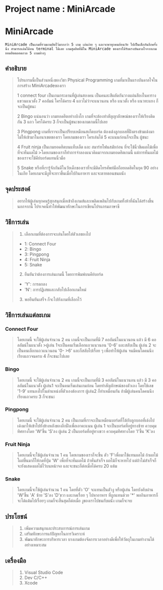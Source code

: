 # Project name : MiniArcade

# MiniArcade
`
MiniArcade เป็นเกมที่รวมเกมฮิตไว้มากกว่า 5 เกม เล่นง่าย ๆ และจะพาทุกคนย้อนวัย ไปเป็นเด็กกันอีกครั้งนึง สามารถเล่นได้บน terminal ได้เลย
เกมสุดฮิตที่มีใน MiniArcade ของเราได้รับแรงบันดาลใจจากเกมยอดฮิตตลอดกาล 5 เกมต่างๆ
`

## คำอธิบาย

>โปรแกรมนี้เป็นส่วนหนึ่งของวิชา Physical Programming
>เกมที่มาเป็นแรงบันดาลใจในการสร้าง MiniArcadeของเรา
>
>1 connect four เป็นเกมกระดานที่ผู้เล่นสองคน เป็นคนละสีผลัดกันวางแผ่นสีลงในคารางแขวนแนวตั้ง 7 คอลัมน์ 
>ใครได้ครบ 4 แถวไม่ว่าจะแนวนอน หรือ แนวตั้ง หรือ แนวทะแยง ก็จะเป็นผู้ชนะ
>
>2 Bingo แน่นอนว่า เกมยอดฮิตอย่างบิงโก เกมที่จะต้องทำสัญญาลักษณ์ของเราให้เรียงติดกัน 3 แถว ใครได้ครบ 3 ก็จะเป็นผู้ชนะของเกมเกมนี้ไปเลย
>
>3 Pingpong เกมที่เราจะเป็นเปรียบเหมือนสเก็ตบอร์ด ต้องเด้งลูกบอลที่ฝั่งตรงข้ามเด้งมา ไม่ให้เข้ามาในอนาเขตของเรา 
>โดยเกมของเรา ใครเล่นได้ 5 คะแนนก่อนก็จะเป็น ผู้ชนะ
>
>4 Fruit ninja เป็นเกมยอดฮิตบนแท็บเล็ต และ สมาร์ทโฟนสมัยก่อน ที่จะใช้นิ้วขีดผลไม้เพื่อที่จะหั่นผลไม้ >โดยเกมของเราก็ทำการจำลองแนวคิดมาจากเกมยอดฮิตเกมนี้ แต่การหั่นผลไม้ของเราจะใช้คีย์บอร์ดแทนนิ้วมือ
>
>5 Snake หรือที่เรารู้จักกันดีในวัยเด็กของเราที่จะมีติดโทรศัพท์มือถือยอดฮิตในยุค 90 อย่างโนเกีย โดยเกมจะมีงูที่จะยาวขึ้นเมื่อไปกินอาหาร และจะตายตอนชนผนัง


## จุดประสงค์

>อยากให้ผู้เล่นทุกคนรู้สุกสนุกเมื่อเข้าถึงเกมส์และเพลิดเพลินไปกับเกมทั้งห้าที่ฉันได้สร้างขึ้นนอกจากนี้ โปรเจคนี้ทำให้พัฒนาทักษะในการเขียนโปรแกรมภาษาซี

## วิธีการเล่น
>
>1. เลือกเกมที่ต้องการจะเล่นโดยใส่ตัวเลขลงไป
>   - 1: Connect Four
>   - 2: Bingo
>   - 3: Pingpong
>   - 4: Fruit Ninja
>   - 5: Snake
>
>2. ยืนยันว่าต้องการเล่นเกมนี้ โดยการพิมพ์บนคีย์บอร์ด
>   - 'Y': การตกลง
>   - 'N': การปฎิเสธและกลับไปเลือกเกมใหม่
>
>3. พอยืนยันเสร็จ ก็จะไปยังเกมที่เลือกไว้

## วิธีการเล่นแต่ละเกม
>
### Connect Four
>
>โดยเกมนี้ จะใช้ผู้เล่นจำนวน 2 คน เกมนี้จะเป็นเกมที่มี 7 คอลัมน์ในแนวนอน แล้ว มี 6 คอลลัมน์ในแนวตั้ง >ผู้เล่น 1จะเป็นคนเริ่มเลือกแถวแนวนอน '0-6' และสลับเป็น ผู้เล่น 2 จะเป็นคนเลือกแถวแนวนอน '0-  >6' และก็สลับไปเรื่อย ๆ เพื่อทำให้ผู้เล่น จนมีคนใดคนนึงเรียงแถวจนครบ 4 ก็จะชนะไปเลย
>
### Bingo
>
>โดยเกมนี้ จะใช้ผู้เล่นจำนวน 2 คน เกมนี้จะเป็นเกมที่มี 3 คอลัมน์ในแนวนอน แล้ว มี 3 คอลลัมน์ในแนวตั้ง ผู้เล่น1 จะเป็นคนเริ่มเล่นเกมก่อน โดยทำสัญลักษณ์ของตัวเอง โดยใช้เลข '1-9' แทนลงไปในตำแหน่งที่ตัวเองต้องการ ผู้เล่น2 ก็ทำเหมือนกัน ถ้ามีผู้เล่นคนใดคนนึงเรียงแถวครบ 3 ก็จะชนะ
>
### Pingpong
>
>โดยเกมนี้ จะใช้ผู้เล่นจำนวน 2 คน เป็นเกมที่เราจะเป็นเหมือนบอร์ดที่โต้กับลูกบอลที่เด้งไปเด้งมาให้เข้าไปยังข้างหลังของอีกฝั่งเพื่อเอาคะแนน ผู้เล่น 1 จะเป็นบอร์ดที่อยู่ทางซ้าย ควบคุมทิศทางโดย 'W'ขึ้น 'S'ลง ผู้เล่น 2 เป็นบอร์ดที่อยู่ทางขวา ควบคุมทิศทางโดย 'I'ขึ้น 'K'ลง
>
### Fruit Ninja
>
>โดยเกมนี้จะใช้ผู้เล่นจำนวน 1 คน โดยเกมของเราก็จะขึ้น ตัว 'F'เพื่อมาใช้แทนผลไม้ ถ้าผลไม้โผล่ขึ้นมาก็ให้กดที่ปุ่ม 'W' เพื่อที่จะหั่นผลไม้ ถ้าหั่นสำเร็จ ผลไม้ก็จะหายไป แต่ถ้าไม่สำเร็จก็จะยังแสดงผลไม้ไว้บนหน้าจอ และจะชนะก็ต่อเมื่อได้ครบ 20 แต้ม
>
### Snake
>
>โดยเกมนี้จะใช้ผู้เล่นจำนวน 1 คน โดยที่ตัว 'O' จะแทนเป็นตัวงู หรือผู้เล่น โดยบังคับผ่าน 'W'ขึ้น 'A' ซ้าย 'S'ลง 'D'ขวา และกดเรื่อย ๆ ไปหาอาหาร ที่ถูกแทนด้วย '*' พอกินอาหารก็จะได้แต้มไปเรื่อยๆ เกมก็จะสิ้นสุดก็ต่อเมื่อ งูของเราไปชนกับผนัง เกมก็จะจบ

## ประโยชน์
>
>1. เพิ่มความสนุกและประสบการณ์การเล่นเกม
>2. เสริมทักษะการแก้ปัญหาในการวิเคราะห์
>3. พัฒนาทักษะการบริหารเวลา บางเกมต้องจัดการเวลาอย่างดีเพื่อให้วัตถุในเกมทำงานได้อย่างเหมาะสม

## เครื่องมือ
>
>1. Visual Studio Code
>2. Dev C/C++
>3. Xcode
